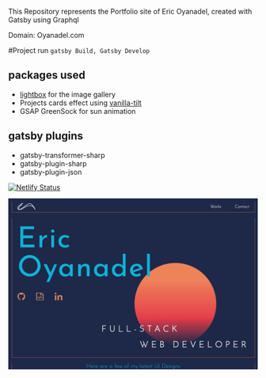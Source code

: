 This Repository represents the Portfolio site of Eric Oyanadel, created with Gatsby using Graphql

Domain: Oyanadel.com

#Project run
`gatsby Build, Gatsby Develop`

## packages used

- [lightbox](https://www.npmjs.com/package/react-image-lightbox) for the image gallery
- Projects cards effect using [vanilla-tilt](https://www.npmjs.com/package/vanilla-tilt)
- GSAP GreenSock for sun animation

## gatsby plugins

- gatsby-transformer-sharp
- gatsby-plugin-sharp
- gatsby-plugin-json

[![Netlify Status](https://api.netlify.com/api/v1/badges/eedcf337-200d-41af-a5ff-50cf2bcba301/deploy-status)](https://app.netlify.com/sites/eoyanadel/deploys)

![WebsiteExample](./screenshot.png)
